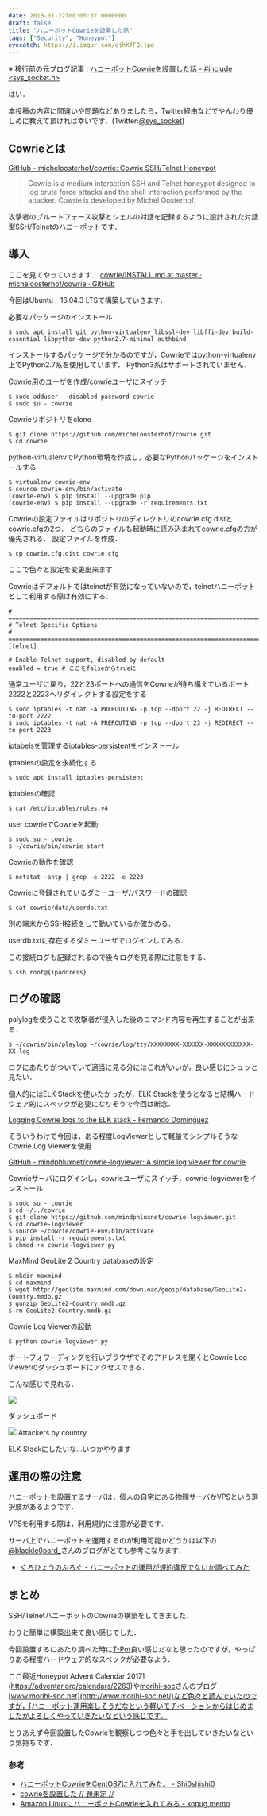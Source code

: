 ```yaml
---
date: 2018-01-22T00:05:37.0000000
draft: false
title: "ハニーポットCowrieを設置した話"
tags: ["Security", "Honeypot"]
eyecatch: https://i.imgur.com/ojhKfFQ.jpg
---
```


※ 移行前の元ブログ記事 : [ハニーポットCowrieを設置した話 - #include <sys_socket.h>](https://socketo.hatenablog.jp/entry/2018/01/22/000537)

はい．

本投稿の内容に間違いや問題などありましたら，Twitter経由などでやんわり優しめに教えて頂ければ幸いです．(Twitter:[@sys_socket](https://twitter.com/sys_socket))

## Cowrieとは

[GitHub - micheloosterhof/cowrie: Cowrie SSH/Telnet Honeypot](https://github.com/micheloosterhof/cowrie)

> Cowrie is a medium interaction SSH and Telnet honeypot designed to log brute force attacks and the shell interaction performed by the attacker.
> Cowrie is developed by Michel Oosterhof.

攻撃者のブルートフォース攻撃とシェルの対話を記録するように設計された対話型SSH/Telnetのハニーポットです．


## 導入

ここを見てやっていきます．
[cowrie/INSTALL.md at master · micheloosterhof/cowrie · GitHub](https://github.com/micheloosterhof/cowrie)

今回はUbuntu　16.04.3 LTSで構築していきます．

必要なパッケージのインストール

``` text
$ sudo apt install git python-virtualenv libssl-dev libffi-dev build-essential libpython-dev python2.7-minimal authbind
```

インストールするパッケージで分かるのですが，Cowrieではpython-virtualenv上でPython2.7系を使用しています．
Python3系はサポートされていません．

Cowrie用のユーザを作成/cowrieユーザにスイッチ

``` text
$ sudo adduser --disabled-password cowrie
$ sudo su - cowrie
```

Cowrieリポジトリをclone

``` text
$ git clone https://github.com/micheloosterhof/cowrie.git
$ cd cowrie
```

python-virtualenvでPython環境を作成し，必要なPythonパッケージをインストールする

``` text
$ virtualenv cowrie-env
$ source cowrie-env/bin/activate
(cowrie-env) $ pip install --upgrade pip
(cowrie-env) $ pip install --upgrade -r requirements.txt
```

Cowrieの設定ファイルはリポジトリのディレクトリのcowrie.cfg.distとcowrie.cfgの2つ．
どちらのファイルも起動時に読み込まれてcowrie.cfgの方が優先される．
設定ファイルを作成．

``` text
$ cp cowrie.cfg.dist cowrie.cfg
```

ここで色々と設定を変更出来ます．

Cowrieはデフォルトではtelnetが有効になっていないので，telnetハニーポットとして利用する際は有効にする．

``` text
# ============================================================================
# Telnet Specific Options
# ============================================================================
[telnet]

# Enable Telnet support, disabled by default
enabled = true # ここをfalseからtrueに
```

通常ユーザに戻り，22と23ポートへの通信をCowrieが待ち構えているポート2222と2223へリダイレクトする設定をする

``` text
$ sudo iptables -t nat -A PREROUTING -p tcp --dport 22 -j REDIRECT --to-port 2222
$ sudo iptables -t nat -A PREROUTING -p tcp --dport 23 -j REDIRECT --to-port 2223
```

iptabelsを管理するiptables-persistentをインストール

iptablesの設定を永続化する

``` text
$ sudo apt install iptables-persistent
```

iptablesの確認

``` text
$ cat /etc/iptables/rules.v4
```

user cowrieでCowrieを起動

``` text
$ sudo su - cowrie
$ ~/cowrie/bin/cowrie start
```

Cowrieの動作を確認

``` text
$ netstat -antp | grep -e 2222 -e 2223
```

Cowrieに登録されているダミーユーザ/パスワードの確認

``` text
$ cat cowrie/data/userdb.txt
```

別の端末からSSH接続をして動いているか確かめる．

userdb.txtに存在するダミーユーザでログインしてみる．

この接続ログも記録されるので後々ログを見る際に注意をする．

``` text
$ ssh root@{ipaddress}
```

## ログの確認

palylogを使うことで攻撃者が侵入した後のコマンド内容を再生することが出来る．

``` text
$ ~/cowrie/bin/playlog ~/cowrie/log/tty/XXXXXXXX-XXXXXX-XXXXXXXXXXXX-XX.log
```

ログにあたりがついていて適当に見る分にはこれがいいが，良い感じにシュッと見たい．

個人的にはELK Stackを使いたかったが，ELK Stackを使うとなると結構ハードウェア的にスペックが必要になりそうで今回は断念．

[Logging Cowrie logs to the ELK stack - Fernando Domínguez](http://blog.fernandodominguez.me/logging-cowrie-logs-to-the-elk-stack/)

そういうわけで今回は，ある程度LogViewerとして軽量でシンプルそうなCowrie Log Viewerを使用

[GitHub - mindphluxnet/cowrie-logviewer: A simple log viewer for cowrie](https://github.com/mindphluxnet/cowrie-logviewer)

Cowrieサーバにログインし，cowrieユーザにスイッチ，cowrie-logviewerをインストール

``` text
$ sudo su - cowrie
$ cd ~/../cowrie
$ git clone https://github.com/mindphluxnet/cowrie-logviewer.git
$ cd cowrie-logviewer
$ source ~/cowrie/cowrie-env/bin/activate
$ pip install -r requirements.txt
$ chmod +x cowrie-logviewer.py
```

MaxMind GeoLite 2 Country databaseの設定

``` text
$ mkdir maxmind
$ cd maxmind
$ wget http://geolite.maxmind.com/download/geoip/database/GeoLite2-Country.mmdb.gz
$ gunzip GeoLite2-Country.mmdb.gz
$ rm GeoLite2-Country.mmdb.gz
```

Cowrie Log Viewerの起動

``` text
$ python cowrie-logviewer.py
```

ポートフォワーディングを行いブラウザでそのアドレスを開くとCowrie Log Viewerのダッシュボードにアクセスできる．

こんな感じで見れる．

![](https://i.imgur.com/ojhKfFQ.jpg)

ダッシュボード

![](https://i.imgur.com/0PBmXFM.jpg)
Attackers by country

ELK Stackにしたいな…いつかやります

## 運用の際の注意

ハニーポットを設置するサーバは，個人の自宅にある物理サーバかVPSという選択肢があるようです．

VPSを利用する際は，利用規約に注意が必要です．

サーバ上でハニーポットを運用するのが利用可能かどうかは以下の[@blackle0pard_](https://twitter.com/blackle0pard_)さんのブログがとても参考になります．

* [くろひょうのぶろぐ - ハニーポットの運用が規約違反でないか調べてみた](https://blackle0pard.net/v9bnm7/)

## まとめ

SSH/TelnetハニーポットのCowrieの構築をしてきました．

わりと簡単に構築出来て良い感じでした．

今回設置するにあたり調べた時に[T-Pot](http://dtag-dev-sec.github.io/mediator/feature/2016/10/31/t-pot-16.10.html)良い感じだなと思ったのですが，やっぱりある程度ハードウェア的なスペックが必要なよう．

ここ最近Honeypot Advent Calendar 2017](https://adventar.org/calendars/2263)や[morihi-soc](https://twitter.com/morihi_soc)さんのブログ[www.morihi-soc.net](http://www.morihi-soc.net/)など色々と読んでいたのですが，[ハニーポット運用楽しそうだなという軽いモチベーションからはじめましたがよろしくやっていきたいなという感じです．

とりあえず今回設置したCowrieを観察しつつ色々と手を出していきたいなという気持ちです．

### 参考

* [ハニーポットCowrieをCentOS7に入れてみた。 - Shi0shishi0](http://ecoha0630.hatenablog.com/entry/2016/02/07/125110)
* [cowrieを設置した // 題未定 //](https://www.lapis-zero09.xyz/25th.html)
* [Amazon LinuxにハニーポットCowrieを入れてみる - kopug memo](http://kopug.hatenablog.com/entry/2016/12/30/183349)